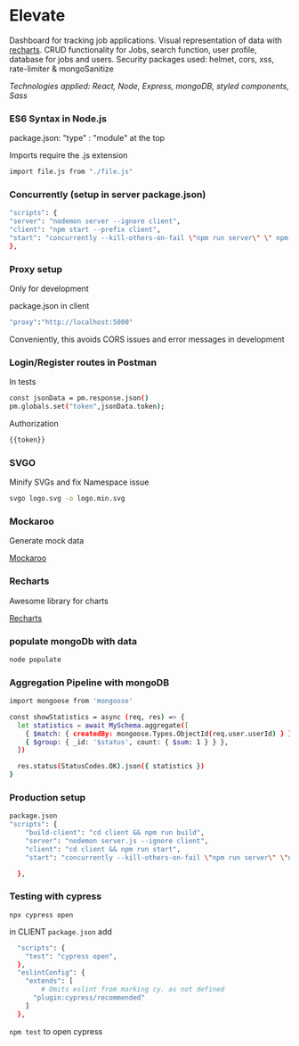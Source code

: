 # Elevate

Dashboard for tracking job applications. Visual representation of data with [recharts](https://recharts.org/). CRUD functionality for Jobs, search function, user profile, database for jobs and users. Security packages used: helmet, cors, xss, rate-limiter & mongoSanitize

_Technologies applied: React, Node, Express, mongoDB, styled components, Sass_

### ES6 Syntax in Node.js

package.json: "type" : "module" at the top

Imports require the .js extension

```sh
import file.js from "./file.js"
```

### Concurrently (setup in server package.json)

```sh
"scripts": {
"server": "nodemon server --ignore client",
"client": "npm start --prefix client",
"start": "concurrently --kill-others-on-fail \"npm run server\" \" npm run client\""
},
```

### Proxy setup

Only for development

package.json in client

```sh
"proxy":"http://localhost:5000"
```

Conveniently, this avoids CORS issues and error messages in development

### Login/Register routes in Postman

In tests

```sh
const jsonData = pm.response.json()
pm.globals.set("token",jsonData.token);
```

Authorization

```sh
{{token}}
```

### SVGO

Minify SVGs and fix Namespace issue

```sh
svgo logo.svg -o logo.min.svg
```

### Mockaroo

Generate mock data

[Mockaroo](https://www.mockaroo.com/)

### Recharts

Awesome library for charts

[Recharts](https://recharts.org)

### populate mongoDb with data

```sh
node populate
```

### Aggregation Pipeline with mongoDB

```sh
import mongoose from 'mongoose'

const showStatistics = async (req, res) => {
  let statistics = await MySchema.aggregate([
    { $match: { createdBy: mongoose.Types.ObjectId(req.user.userId) } },
    { $group: { _id: '$status', count: { $sum: 1 } } },
  ])

  res.status(StatusCodes.OK).json({ statistics })
}
```

### Production setup

```sh
package.json
"scripts": {
    "build-client": "cd client && npm run build",
    "server": "nodemon server.js --ignore client",
    "client": "cd client && npm run start",
    "start": "concurrently --kill-others-on-fail \"npm run server\" \"npm run client\""

  },
```

### Testing with cypress

`npx cypress open`

in CLIENT `package.json` add

```sh
  "scripts": {
    "test": "cypress open",
  },
  "eslintConfig": {
    "extends": [
        # Omits eslint from marking cy. as not defined
      "plugin:cypress/recommended"
    ]
  },
```

`npm test` to open cypress
